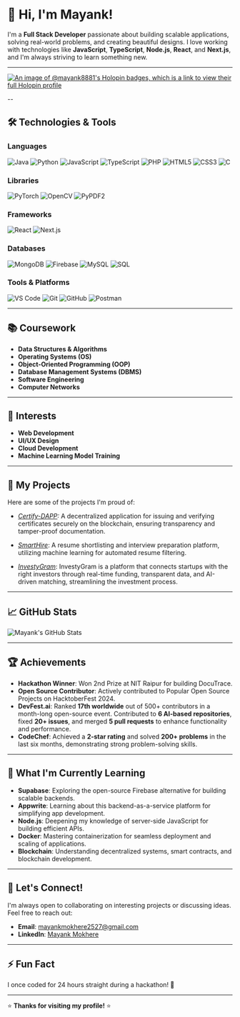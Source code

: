 # 👋 Hi, I'm Mayank!

I'm a **Full Stack Developer** passionate about building scalable applications, solving real-world problems, and creating beautiful designs. I love working with technologies like **JavaScript**, **TypeScript**, **Node.js**, **React**, and **Next.js**, and I'm always striving to learn something new.

---
[![An image of @mayank8881's Holopin badges, which is a link to view their full Holopin profile](https://holopin.me/mayank8881)](https://holopin.io/@mayank8881)

--
## 🛠️ Technologies & Tools

### Languages
![Java](https://img.shields.io/badge/-Java-007396?style=flat&logo=java&logoColor=white)
![Python](https://img.shields.io/badge/-Python-3776AB?style=flat&logo=python&logoColor=white)
![JavaScript](https://img.shields.io/badge/-JavaScript-F7DF1E?style=flat&logo=javascript&logoColor=black)
![TypeScript](https://img.shields.io/badge/-TypeScript-3178C6?style=flat&logo=typescript&logoColor=white)
![PHP](https://img.shields.io/badge/-PHP-777BB4?style=flat&logo=php&logoColor=white)
![HTML5](https://img.shields.io/badge/-HTML5-E34F26?style=flat&logo=html5&logoColor=white)
![CSS3](https://img.shields.io/badge/-CSS3-1572B6?style=flat&logo=css3&logoColor=white)
![C](https://img.shields.io/badge/-C-A8B9CC?style=flat&logo=c&logoColor=black)

### Libraries
![PyTorch](https://img.shields.io/badge/-PyTorch-EE4C2C?style=flat&logo=pytorch&logoColor=white)
![OpenCV](https://img.shields.io/badge/-OpenCV-5C3EE8?style=flat&logo=opencv&logoColor=white)
![PyPDF2](https://img.shields.io/badge/-PyPDF2-FF0000?style=flat&logo=adobe-acrobat-reader&logoColor=white)

### Frameworks
![React](https://img.shields.io/badge/-React-61DAFB?style=flat&logo=react&logoColor=black)
![Next.js](https://img.shields.io/badge/-Next.js-000000?style=flat&logo=next.js&logoColor=white)

### Databases
![MongoDB](https://img.shields.io/badge/-MongoDB-47A248?style=flat&logo=mongodb&logoColor=white)
![Firebase](https://img.shields.io/badge/-Firebase-FFCA28?style=flat&logo=firebase&logoColor=black)
![MySQL](https://img.shields.io/badge/-MySQL-4479A1?style=flat&logo=mysql&logoColor=white)
![SQL](https://img.shields.io/badge/-SQL-003B57?style=flat&logo=postgresql&logoColor=white)

### Tools & Platforms
![VS Code](https://img.shields.io/badge/-VS%20Code-007ACC?style=flat&logo=visual-studio-code&logoColor=white)
![Git](https://img.shields.io/badge/-Git-F05032?style=flat&logo=git&logoColor=white)
![GitHub](https://img.shields.io/badge/-GitHub-181717?style=flat&logo=github&logoColor=white)
![Postman](https://img.shields.io/badge/-Postman-FF6C37?style=flat&logo=postman&logoColor=white)

---

## 📚 Coursework
- **Data Structures & Algorithms**
- **Operating Systems (OS)**
- **Object-Oriented Programming (OOP)**
- **Database Management Systems (DBMS)**
- **Software Engineering**
- **Computer Networks**

---

## 🌟 Interests
- **Web Development**
- **UI/UX Design**
- **Cloud Development**
- **Machine Learning Model Training**

---

## 🚀 My Projects

Here are some of the projects I'm proud of:

- *[Certify-DAPP](https://github.com/Mayank8881/Certify-Dapp):* A decentralized application for issuing and verifying certificates securely on the blockchain, ensuring transparency and tamper-proof documentation.  
- *[SmartHire](https://github.com/Mayank8881/SmartHire)*:  A resume shortlisting and interview preparation platform, utilizing machine learning for automated resume
filtering.

- *[InvestyGram](https://github.com/Code4Both/InvestyGram)*: InvestyGram is a platform that connects startups with the right investors through real-time funding, transparent data, and AI-driven matching, streamlining the investment process.

---

## 📈 GitHub Stats

![Mayank's GitHub Stats](https://github-readme-stats.vercel.app/api?username=Mayank8881&show_icons=true&theme=radical)


---

## 🏆 Achievements

- **Hackathon Winner**: Won 2nd Prize at NIT Raipur for building DocuTrace.
- **Open Source Contributor**: Actively contributed to Popular Open Source Projects on HacktoberFest 2024.
- **DevFest.ai**: Ranked **17th worldwide** out of 500+ contributors in a month-long open-source event. Contributed to **6 AI-based repositories**, fixed **20+ issues**, and merged **5 pull requests** to enhance functionality and performance.
- **CodeChef**: Achieved a **2-star rating** and solved **200+ problems** in the last six months, demonstrating strong problem-solving skills.
---

## 🌱 What I'm Currently Learning

- **Supabase**: Exploring the open-source Firebase alternative for building scalable backends.
- **Appwrite**: Learning about this backend-as-a-service platform for simplifying app development.
- **Node.js**: Deepening my knowledge of server-side JavaScript for building efficient APIs.
- **Docker**: Mastering containerization for seamless deployment and scaling of applications.
- **Blockchain**: Understanding decentralized systems, smart contracts, and blockchain development.

---

## 💬 Let's Connect!

I'm always open to collaborating on interesting projects or discussing ideas. Feel free to reach out:

- **Email**: mayankmokhere2527@gmail.com
- **LinkedIn**: [Mayank Mokhere](https://linkedin.com/in/mayankmokhere)

---

## ⚡ Fun Fact

I once coded for 24 hours straight during a hackathon! 🚀

---

⭐️ **Thanks for visiting my profile!** ⭐️
